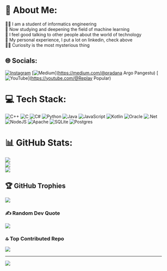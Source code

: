 # 💫 About Me:
👨‍🎓 I am a student of informatics engineering<br>📘 Now studying and deepening the field of machine learning<br>💆 I feel good talking to other people about the world of technology<br>👨 My personal experience, I put a lot on linkedin, check above<br>🤷‍♂️ Curiosity is the most mysterious thing


## 🌐 Socials:
[![Instagram](https://img.shields.io/badge/Instagram-%23E4405F.svg?logo=Instagram&logoColor=white)](https://instagram.com/@dana_wis) [![Medium](https://img.shields.io/badge/Medium-12100E?logo=medium&logoColor=white)](https://medium.com/@pradana Argo Pangestu) [![YouTube](https://img.shields.io/badge/YouTube-%23FF0000.svg?logo=YouTube&logoColor=white)](https://youtube.com/@Replay Popular) 

# 💻 Tech Stack:
![C++](https://img.shields.io/badge/c++-%2300599C.svg?style=for-the-badge&logo=c%2B%2B&logoColor=white) ![C](https://img.shields.io/badge/c-%2300599C.svg?style=for-the-badge&logo=c&logoColor=white) ![C#](https://img.shields.io/badge/c%23-%23239120.svg?style=for-the-badge&logo=csharp&logoColor=white) ![Python](https://img.shields.io/badge/python-3670A0?style=for-the-badge&logo=python&logoColor=ffdd54) ![Java](https://img.shields.io/badge/java-%23ED8B00.svg?style=for-the-badge&logo=openjdk&logoColor=white) ![JavaScript](https://img.shields.io/badge/javascript-%23323330.svg?style=for-the-badge&logo=javascript&logoColor=%23F7DF1E) ![Kotlin](https://img.shields.io/badge/kotlin-%237F52FF.svg?style=for-the-badge&logo=kotlin&logoColor=white) ![Oracle](https://img.shields.io/badge/Oracle-F80000?style=for-the-badge&logo=oracle&logoColor=white) ![.Net](https://img.shields.io/badge/.NET-5C2D91?style=for-the-badge&logo=.net&logoColor=white) ![NodeJS](https://img.shields.io/badge/node.js-6DA55F?style=for-the-badge&logo=node.js&logoColor=white) ![Apache](https://img.shields.io/badge/apache-%23D42029.svg?style=for-the-badge&logo=apache&logoColor=white) ![SQLite](https://img.shields.io/badge/sqlite-%2307405e.svg?style=for-the-badge&logo=sqlite&logoColor=white) ![Postgres](https://img.shields.io/badge/postgres-%23316192.svg?style=for-the-badge&logo=postgresql&logoColor=white)
# 📊 GitHub Stats:
![](https://github-readme-stats.vercel.app/api?username=Pradana123&theme=dark&hide_border=false&include_all_commits=true&count_private=false)<br/>
![](https://nirzak-streak-stats.vercel.app/?user=Pradana123&theme=dark&hide_border=false)<br/>
![](https://github-readme-stats.vercel.app/api/top-langs/?username=Pradana123&theme=dark&hide_border=false&include_all_commits=true&count_private=false&layout=compact)

## 🏆 GitHub Trophies
![](https://github-profile-trophy.vercel.app/?username=Pradana123&theme=radical&no-frame=false&no-bg=true&margin-w=4)

### ✍️ Random Dev Quote
![](https://quotes-github-readme.vercel.app/api?type=horizontal&theme=merko)

### 🔝 Top Contributed Repo
![](https://github-contributor-stats.vercel.app/api?username=Pradana123&limit=5&theme=radical&combine_all_yearly_contributions=true)

---
[![](https://visitcount.itsvg.in/api?id=Pradana123&icon=9&color=0)](https://visitcount.itsvg.in)

<!-- Proudly created with GPRM ( https://gprm.itsvg.in ) -->
